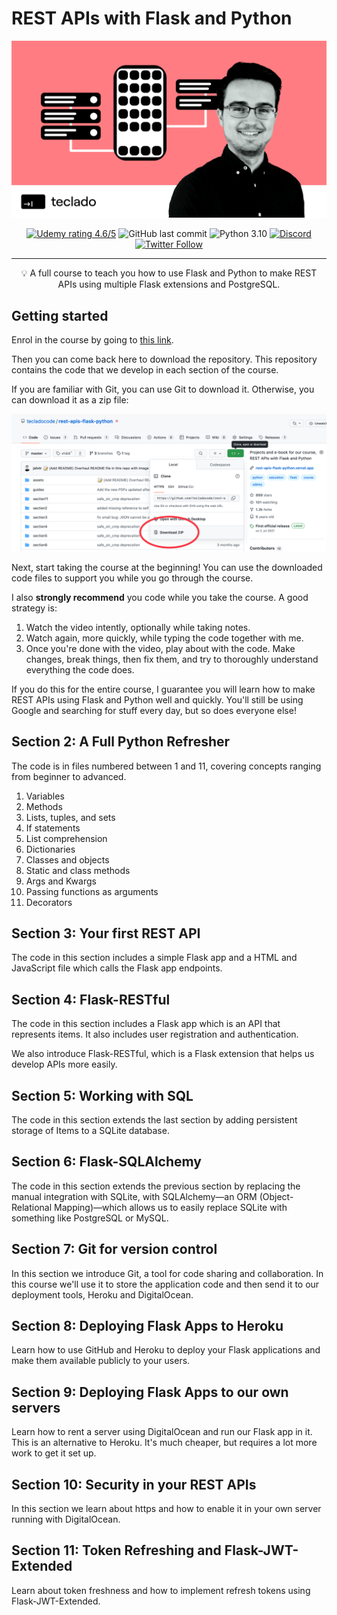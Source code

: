# REST APIs with Flask and Python

<p align="center">
 <img src="assets/course-image.png" alt="REST APIs with Flask and Python (Udemy banner image)"></a>
</p>

<div align="center">

[![Udemy rating 4.6/5](https://img.shields.io/badge/udemy-4.6%2F5-brightgreen)](https://go.tecla.do/rest-apis-sale) ![GitHub last commit](https://img.shields.io/github/last-commit/tecladocode/rest-apis-flask-python) ![Python 3.10](https://img.shields.io/badge/python-3.10-yellow) [![Discord](https://img.shields.io/discord/614395983807250433)](https://discord.gg/78Nvd3p) [![Twitter Follow](https://img.shields.io/twitter/follow/jslvtr?style=social) ](https://twitter.com/jslvtr)

</div>

---

<p align = "center">💡 A full course to teach you how to use Flask and Python to make REST APIs using multiple Flask extensions and PostgreSQL.</p>

## Getting started

Enrol in the course by going to [this link](https://go.tecla.do/rest-apis-sale).

Then you can come back here to download the repository. This repository contains the code that we develop in each section of the course.

If you are familiar with Git, you can use Git to download it. Otherwise, you can download it as a zip file:

![Download repo as a zip file](assets/download-repo-zip.png)

Next, start taking the course at the beginning! You can use the downloaded code files to support you while you go through the course.

I also **strongly recommend** you code while you take the course. A good strategy is:

1. Watch the video intently, optionally while taking notes.
2. Watch again, more quickly, while typing the code together with me.
3. Once you're done with the video, play about with the code. Make changes, break things, then fix them, and try to thoroughly understand everything the code does.

If you do this for the entire course, I guarantee you will learn how to make REST APIs using Flask and Python well and quickly. You'll still be using Google and searching for stuff every day, but so does everyone else!

## Section 2: A Full Python Refresher

The code is in files numbered between 1 and 11, covering concepts ranging from beginner to advanced.

1. Variables
2. Methods
3. Lists, tuples, and sets
4. If statements
5. List comprehension
6. Dictionaries
7. Classes and objects
8. Static and class methods
9. Args and Kwargs
10. Passing functions as arguments
11. Decorators

## Section 3: Your first REST API

The code in this section includes a simple Flask app and a HTML and JavaScript file which calls the Flask app endpoints.

## Section 4: Flask-RESTful

The code in this section includes a Flask app which is an API that represents items. It also includes user registration and authentication.

We also introduce Flask-RESTful, which is a Flask extension that helps us develop APIs more easily.

## Section 5: Working with SQL

The code in this section extends the last section by adding persistent storage of Items to a SQLite database.

## Section 6: Flask-SQLAlchemy

The code in this section extends the previous section by replacing the manual integration with SQLite, with SQLAlchemy—an ORM (Object-Relational Mapping)—which allows us to easily replace SQLite with something like PostgreSQL or MySQL.

## Section 7: Git for version control

In this section we introduce Git, a tool for code sharing and collaboration. In this course we'll use it to store the application code and then send it to our deployment tools, Heroku and DigitalOcean.

## Section 8: Deploying Flask Apps to Heroku

Learn how to use GitHub and Heroku to deploy your Flask applications and make them available publicly to your users.

## Section 9: Deploying Flask Apps to our own servers

Learn how to rent a server using DigitalOcean and run our Flask app in it. This is an alternative to Heroku. It's much cheaper, but requires a lot more work to get it set up.

## Section 10: Security in your REST APIs

In this section we learn about https and how to enable it in your own server running with DigitalOcean.

## Section 11: Token Refreshing and Flask-JWT-Extended

Learn about token freshness and how to implement refresh tokens using Flask-JWT-Extended.

